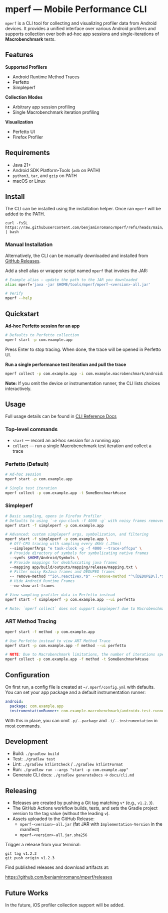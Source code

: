 # mperf — Mobile Performance CLI

`mperf` is a CLI tool for collecting and visualizing profiler data from Android devices. It provides a unified interface over
various Android profilers and supports collection over both ad-hoc app sessions and single-iterations of **Macrobenchmark** tests.

## Features

**Supported Profilers**

- Android Runtime Method Traces
- Perfetto
- Simpleperf

**Collection Modes**

- Arbitrary app session profiling
- Single Macrobenchmark iteration profiling

**Visualization**

- Perfetto UI
- Firefox Profiler

## Requirements

- Java 21+
- Android SDK Platform‑Tools (`adb` on PATH)
- `python3`, `tar`, and `gzip` on PATH
- macOS or Linux

## Install

The CLI can be installed using the installation helper. Once ran `mperf` will be added to the PATH.

```
curl -fsSL https://raw.githubusercontent.com/benjaminromano/mperf/refs/heads/main/scripts/install.sh | bash
```

### Manual Installation

Alternatively, the CLI can be manually downloaded and installed from [GitHub Releases](https://github.com/benjaminromano/mperf/releases).

Add a shell alias or wrapper script named `mperf` that invokes the JAR:

```bash
# Example alias — update the path to the JAR you downloaded
alias mperf='java -jar $HOME/tools/mperf/mperf-<version>-all.jar'

# Verify
mperf --help
```

## Quickstart

**Ad‑hoc Perfetto session for an app**

```bash
# Defaults to Perfetto collection
mperf start -p com.example.app
```

Press Enter to stop tracing. When done, the trace will be opened in Perfetto UI.

**Run a single performance test iteration and pull the trace**

```bash
mperf collect -p com.example.app -i com.example.macrobenchmark/androidx.test.runner.AndroidJUnitRunner -t LoginBenchmark#loginByIntent
```

**Note:** If you omit the device or instrumentation runner, the CLI lists choices interactively.

## Usage

Full usage details can be found in [CLI Reference Docs](/docs/cli.md)

### Top‑level commands

- `start` — record an ad‑hoc session for a running app
- `collect` — run a single Macrobenchmark test iteration and collect a trace

### Perfetto (Default)

```bash
# Ad-hoc session
mperf start -p com.example.app

# Single test iteration
mperf collect -p com.example.app -t SomeBenchmark#case
```

### Simpleperf

```bash
# Basic sampling, opens in Firefox Profiler
# Defaults to using `-e cpu-clock -f 4000 -g` with noisy frames removed (extraneous RxJava frames, kotlinx coroutines, DEDUPED frames and ART frames)
mperf start -f simpleperf -p com.example.app

# Advanced: custom simpleperf args, symbolization, and filtering
mperf start -f simpleperf -p com.example.app \
  # Off-CPU tracing with sampling every 4KHz (.25ms)
  --simpleperfArgs "e task-clock -g -f 4000 --trace-offcpu" \
  # Provide directory of symbols for symbolicating native frames
  --symfs $HOME/Android/Symbols \
  # Provide mappings for deobfuscating java frames
  --mapping app/build/outputs/mapping/release/mapping.txt \
  # Filter noisy RxJava frames and DEDUPED frames
  -- remove-method "^io\.reactivex.*$" --remove-method "^\[DEDUPED\].*$" \
  # Hide Android Runtime Frames
  --no-show-art-frames

# View sampling profiler data in Perfetto instead
mperf start -f simpleperf -p com.example.app --ui perfetto

# Note: `mperf collect` does not support simpleperf due to Macrobenchmark limitations
```

### ART Method Tracing

```bash
mperf start -f method -p com.example.app

# Use Perfetto instead to view ART Method Trace
mperf start -p com.example.app -f method --ui perfetto

# NOTE: Due to Macrobenchmark limitations, the number of iterations specified in `measureRepeat(...)` will be performed before the method trace is collected.
mperf collect -p com.example.app -f method -t SomeBenchmark#case
```

## Configuration

On first run, a config file is created at `~/.mperf/config.yml` with defaults. You can set your app package and a default instrumentation runner:

```yaml
android:
  package: com.example.app
  instrumentationRunner: com.example.macrobenchmark/androidx.test.runner.AndroidJUnitRunner
```

With this in place, you can omit `-p/--package` and `-i/--instrumentation` in most commands.

## Development

- Build: `./gradlew build`
- Test: `./gradlew test`
- Lint: `./gradlew ktlintCheck` / `./gradlew ktlintFormat`
- Run: `./gradlew run --args "start -p com.example.app"`
- Generate CLI docs: `./gradlew generateDocs` → `docs/cli.md`

## Releasing

- Releases are created by pushing a Git tag matching `v*` (e.g., `v1.2.3`).
- The GitHub Actions workflow builds, tests, and sets the Gradle project version to the tag value (without the leading `v`).
- Assets uploaded to the GitHub Release:
  - `mperf-<version>-all.jar` (fat JAR with `Implementation-Version` in the manifest)
  - `mperf-<version>-all.jar.sha256`

Trigger a release from your terminal:

```
git tag v1.2.3
git push origin v1.2.3
```

Find published releases and download artifacts at:

https://github.com/benjaminromano/mperf/releases

## Future Works

In the future, iOS profiler collection support will be added.
